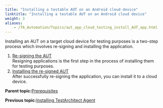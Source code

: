 ```yaml
--- 
title: "Installing a testable AUT on an Android cloud device"
linktitle: "Installing a testable AUT on an Android cloud device"
weight: 3
aliases: 
    - /TA_Automation/Topics/aut_app_cloud_testing_install_AUT_app.html
---
```


Installing an AUT on a target cloud device for testing purposes is a two-step process which involves re-signing and installing the application.

1.  [Re-signing the AUT](/TA_Automation/Topics/aut_app_cloud_testing_Android_resign_app.html)  
Resigning applications is the first step in the process of installing them for testing purposes.
2.  [Installing the re-signed AUT](/TA_Automation/Topics/aut_app_cloud_testing_Android_install_resigned_app.html)  
After successfully re-signing the application, you can install it to a cloud device.

**Parent topic:**[Prerequisites](/TA_Automation/Topics/aut_app_cloud_testing_Android_prerequisites.html)

**Previous topic:**[Installing TestArchitect Agent](/TA_Automation/Topics/aut_app_cloud_testing_Android_agent.html)

